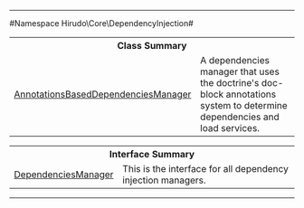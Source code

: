 

- - -

#Namespace Hirudo\Core\DependencyInjection#

<table class="title">
<tr><th colspan="2" class="title">Class Summary</th></tr>
<tr><td class="name"><a href="https://github.com/JeyDotC/Hirudo-docs/blob/master/hirudo/core/dependencyinjection/annotationsbaseddependenciesmanager.html">AnnotationsBasedDependenciesManager</a></td><td class="description">A dependencies manager that uses the doctrine's doc-block annotations system
to determine dependencies and load services.</td></tr>
</table>

<table class="title">
<tr><th colspan="2" class="title">Interface Summary</th></tr>
<tr><td class="name"><a href="https://github.com/JeyDotC/Hirudo-docs/blob/master/hirudo/core/dependencyinjection/dependenciesmanager.html">DependenciesManager</a></td><td class="description">This is the interface for all dependency injection managers.</td></tr>
</table>

- - -

